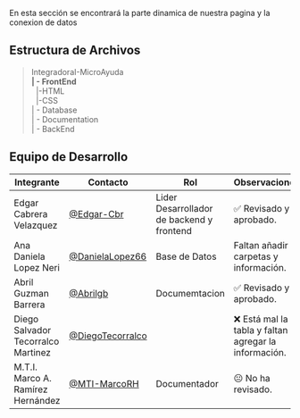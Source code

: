 
En esta sección se encontrará la parte dinamica de nuestra pagina y la conexion de datos

## Estructura de Archivos

>IntegradoraI-MicroAyuda<br>
>**| - FrontEnd** <br>
>&nbsp;&nbsp;|-HTML<br>
>&nbsp;&nbsp;|-CSS<br>
>| - Database<br>
>| - Documentation<br>
>| - BackEnd


## Equipo de Desarrollo

|Integrante|Contacto|Rol|Observaciones|
|------------|--------|---|---|
|Edgar Cabrera Velazquez |[@Edgar-Cbr](https://github.com/Edgar-Cbr)|Lider Desarrollador de backend y frontend|✅ Revisado y aprobado.|
|Ana Daniela Lopez Neri|[@DanielaLopez66](https://github.com/DanielaLopez66)|Base de Datos|Faltan añadir carpetas y información.|
|Abril Guzman Barrera|[@Abrilgb](https://github.com/Abrilgb)|Documemtacion|✅ Revisado y aprobado.|
|Diego Salvador Tecorralco Martinez |[@DiegoTecorralco](https://github.com/DiegoTecorralco)||❌ Está mal la tabla y faltan agregar la información.|
|M.T.I. Marco A. Ramírez Hernández|[@MTI-MarcoRH](https://github.com/MTI-MarcoRH)|Documentador|😐 No ha revisado.|
